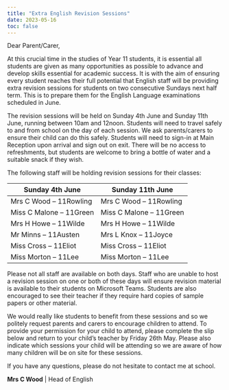 ```yaml
---
title: "Extra English Revision Sessions"
date: 2023-05-16
toc: false
---
```


Dear Parent/Carer,
                                      
At this crucial time in the studies of Year 11 students, it is essential all students are given as many opportunities as possible to advance and develop skills essential for academic success. It is with the aim of ensuring every student reaches their full potential that English staff will be providing extra revision sessions for students on two consecutive Sundays next half term. This is to prepare them for the English Language examinations scheduled in June.

The revision sessions will be held on Sunday 4th June and Sunday 11th June, running between 10am and 12noon. Students will need to travel safely to and from school on the day of each session. We ask parents/carers to ensure their child can do this safely. Students will need to sign-in at Main Reception upon arrival and sign out on exit. There will be no access to refreshments, but students are welcome to bring a bottle of water and a suitable snack if they wish. 

The following staff will be holding revision sessions for their classes:

| Sunday 4th June | Sunday 11th June |
|-----------------|------------------|
| Mrs C Wood – 11Rowling | Mrs C Wood – 11Rowling |
| Miss C Malone – 11Green | Miss C Malone – 11Green |
| Mrs H Howe – 11Wilde | Mrs H Howe – 11Wilde |
| Mr Minns – 11Austen | Mrs L Knox – 11Joyce |
| Miss Cross – 11Eliot | Miss Cross – 11Eliot |
| Miss Morton – 11Lee | Miss Morton – 11Lee |


Please not all staff are available on both days. Staff who are unable to host a revision session on one or both of these days will ensure revision material is available to their students on Microsoft Teams. Students are also encouraged to see their teacher if they require hard copies of sample papers or other material.

We would really like students to benefit from these sessions and so we politely request parents and carers to encourage children to attend. To provide your permission for your child to attend, please complete the slip below and return to your child’s teacher by Friday 26th May. Please also indicate which sessions your child will be attending so we are aware of how many children will be on site for these sessions.

If you have any questions, please do not hesitate to contact me at school.

**Mrs C Wood** | Head of English
